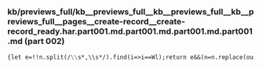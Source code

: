 ### kb/previews_full/kb__previews_full__kb__previews_full__kb__previews_full__pages__create-record__create-record_ready.har.part001.md.part001.md.part001.md.part001.md (part 002)

```md
{let e=!!n.split(/\\s*,\\s*/).find(i=>i==Wl);return e&&(n=n.replace(ou,\"\")),n=n.replace(/@\\*/g,Si).replace(/@\\w+/g,i=>Si+\"-\"+i.slice(1)).replace(/:ani
```

```

